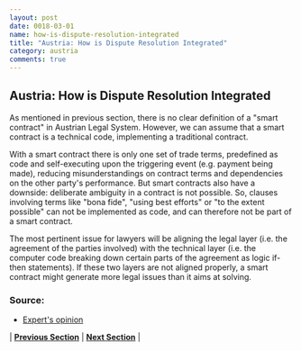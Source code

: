 ```yaml
---
layout: post
date: 0018-03-01
name: how-is-dispute-resolution-integrated
title: "Austria: How is Dispute Resolution Integrated"
category: austria
comments: true
---
```

## Austria: How is Dispute Resolution Integrated ## 

As mentioned in previous section, there is no clear definition of a "smart contract" in Austrian Legal System. 
However, we can assume that a smart contract is a technical code, implementing a traditional contract.

With a smart contract there is only one set of trade terms, predefined as code and self-executing upon the triggering event (e.g. payment being made), reducing misunderstandings on contract terms and dependencies on the other party's performance. But smart contracts also have a downside: deliberate ambiguity in a contract is not possible. So, clauses involving terms like "bona fide", "using best efforts" or "to the extent possible" can not be implemented as code, and can therefore not be part of a smart contract.

The most pertinent issue for lawyers will be aligning the legal layer (i.e. the agreement of the parties involved) with the technical layer (i.e. the computer code breaking down certain parts of the agreement as logic if-then statements). If these two layers are not aligned properly, a smart contract might generate more legal issues than it aims at solving.


### Source:  ###

- [Expert's opinion](https://www.freshfields.com/en-gb/our-thinking/campaigns/digital/fintech/whats-in/whats-in-a-smart-contract/)

| **[Previous Section](https://neo-project.github.io/global-blockchain-compliance-hub//austria/austria-smart-contracts.html)** | **[Next Section]( https://neo-project.github.io/global-blockchain-compliance-hub//austria/austria-nullify-smart-contracts.html)** |
